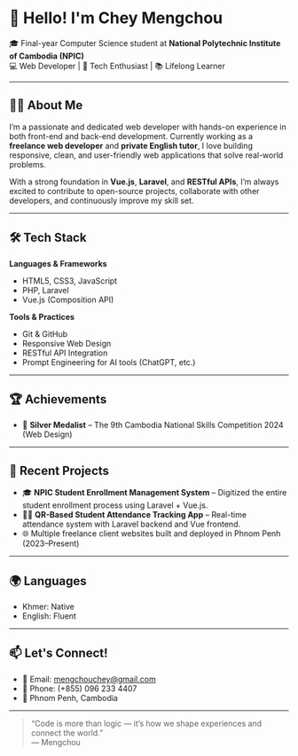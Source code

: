 # 👋 Hello! I'm Chey Mengchou

🎓 Final-year Computer Science student at **National Polytechnic Institute of Cambodia (NPIC)**  
💻 Web Developer | 🚀 Tech Enthusiast | 📚 Lifelong Learner  

---

## 👨‍💻 About Me

I’m a passionate and dedicated web developer with hands-on experience in both front-end and back-end development. Currently working as a **freelance web developer** and **private English tutor**, I love building responsive, clean, and user-friendly web applications that solve real-world problems.

With a strong foundation in **Vue.js**, **Laravel**, and **RESTful APIs**, I’m always excited to contribute to open-source projects, collaborate with other developers, and continuously improve my skill set.

---

## 🛠️ Tech Stack

**Languages & Frameworks**  
- HTML5, CSS3, JavaScript  
- PHP, Laravel  
- Vue.js (Composition API)  

**Tools & Practices**  
- Git & GitHub  
- Responsive Web Design  
- RESTful API Integration  
- Prompt Engineering for AI tools (ChatGPT, etc.)

---

## 🏆 Achievements

- 🥈 **Silver Medalist** – The 9th Cambodia National Skills Competition 2024 (Web Design)

---

## 📂 Recent Projects

- 🎓 **NPIC Student Enrollment Management System** – Digitized the entire student enrollment process using Laravel + Vue.js.
- 🧑‍🏫 **QR-Based Student Attendance Tracking App** – Real-time attendance system with Laravel backend and Vue frontend.
- 🌐 Multiple freelance client websites built and deployed in Phnom Penh (2023–Present)

---

## 🌍 Languages

- Khmer: Native  
- English: Fluent

---

## 📫 Let's Connect!

- 📧 Email: [mengchouchey@gmail.com](mailto:mengchouchey@gmail.com)  
- 📱 Phone: (+855) 096 233 4407  
- 🏡 Phnom Penh, Cambodia

---

> “Code is more than logic — it’s how we shape experiences and connect the world.”  
> — Mengchou

